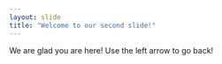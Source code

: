 ```yaml
---
layout: slide
title: "Welcome to our second slide!"
---
```

We are glad you are here!
Use the left arrow to go back!
